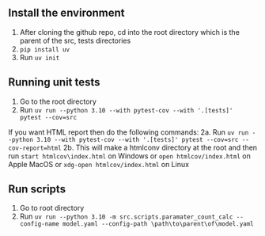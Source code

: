 ## Install the environment
1. After cloning the github repo, cd into the root directory which is the parent of the src, tests directories
2. `pip install uv`
3. Run `uv init`

## Running unit tests 
1. Go to the root directory
2. Run `uv run --python 3.10 --with pytest-cov --with '.[tests]' pytest --cov=src`

If you want HTML report then do the following commands:
2a. Run `uv run --python 3.10 --with pytest-cov --with '.[tests]' pytest --cov=src --cov-report=html`
2b. This will make a htmlconv directory at the root and then run `start htmlcov\index.html` on Windows or `open htmlcov/index.html` on Apple MacOS or `xdg-open htmlcov/index.html` on Linux

## Run scripts
1. Go to root directory
2. Run `uv run --python 3.10 -m src.scripts.paramater_count_calc --config-name model.yaml --config-path \path\to\parent\of\model.yaml`